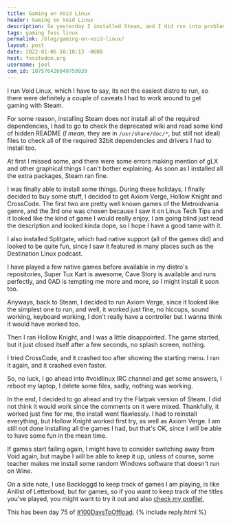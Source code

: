 ```yaml
---
title: Gaming on Void Linux
header: Gaming on Void Linux
description: So yesterday I installed Steam, and I did run into problems, I guess Linus is right about some stuff, I mean, is anyone even trying to say otherwise?.
tags: gaming foss linux
permalink: /blog/gaming-on-void-linux/
layout: post
date: 2022-01-06 10:10:13 -0600
host: fosstodon.org
username: joel
com_id: 107576426049759939
---
```


I run Void Linux, which I have to say, its not the easiest distro to run, so there were definitely a couple of caveats I had to work around to get gaming with Steam.

For some reason, installing Steam does not install all of the required dependencies, I had to go to check the deprecated wiki and read some kind of hidden README (*I mean*, they are in `/usr/share/doc/*`, but still not ideal) files to check all of the required 32bit dependencies and drivers I had to install too.

At first I missed some, and there were some errors making mention of gLX and other graphical things I can't bother explaining. As soon as I installed all the extra packages, Steam ran fine.

I was finally able to install some things. During these holidays, I finally decided to buy some stuff, I decided to get Axiom Verge, Hollow Knight and CrossCode. The first two are pretty well known games of the Metroidvania genre, and the 3rd one was chosen because I saw it on Linus Tech Tips and it looked like the kind of game I would really enjoy, I am going blind just read the description and looked kinda dope, so I hope I have a good tame with it.

I also installed Splitgate, which had native support (all of the games did) and looked to be quite fun, since I saw it featured in many places such as the Destination Linux podcast.

I have played a few native games before available in my distro's repositories, Super Tux Kart is awesome, Cave Story is available and runs perfectly, and 0AD is tempting me more and more, so I might install it soon too.

Anyways, back to Steam, I decided to run Axiom Verge, since it looked like the simplest one to run, and well, it worked just fine, no hiccups, sound working, keyboard working, I don't really have a controller but I wanna think it would have worked too.

Then I ran Hollow Knight, and I was a little disappointed. The game started, but it just closed itself after a few seconds, no splash screen, nothing.

I tried CrossCode, and it crashed too after showing the starting menu. I ran it again, and it crashed even faster. 

So, no luck, I go ahead into #voidlinux IRC channel and get some answers, I reboot my laptop, I delete some files, sadly, nothing was working.

In the end, I decided to go ahead and try the Flatpak version of Steam. I did not think it would work since the comments on it were mixed. Thankfully, it worked just fine for me, the install went flawlessly. I had to reinstall everything, but Hollow Knight worked first try, as well as Axiom Verge. I am still not done installing all the games I had, but that's OK, since I will be able to have some fun in the mean time.

If games start failing again, I might have to consider switching away from Void again, but maybe I will be able to keep it up, unless of course, some teacher makes me install some random Windows software that doesn't run on Wine. 

On a side note, I use Backloggd to keep track of games I am playing, is like Anilist of Letterboxd, but for games, so if you want to keep track of the titles you've played, you might want to try it out and also [check my profile!](https://www.backloggd.com/u/joelchrono12), 

This has been day 75 of [#100DaysToOffload](https://100DaysToOffload.com).
{% include reply.html %}
